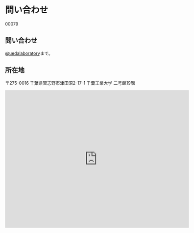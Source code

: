 # 問い合わせ
00079 <h2>問い合わせ</h2>

<a href="https://twitter.com/uedalaboratory" target="_blank">\@uedalaboratory</a>まで。

<h2>所在地</h2>

〒275-0016 千葉県習志野市津田沼2-17-1 千葉工業大学 二号館19階

<iframe src="https://www.google.com/maps/embed?pb=!1m18!1m12!1m3!1d829572.832215476!2d140.0213635!3d35.68884699999999!2m3!1f0!2f0!3f0!3m2!1i1024!2i768!4f13.1!3m3!1m2!1s0x602280271c38ab81%3A0x9b26ed71e15bb456!2z5Y2D6JGJ5bel5qWt5aSn5a2m!5e0!3m2!1sja!2sjp!4v1442669509656" width="600" height="450" frameborder="0" style="border:0" allowfullscreen></iframe>
